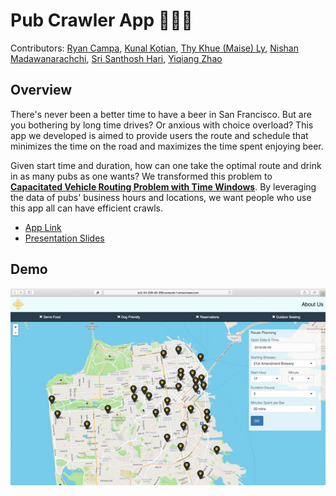 # Pub Crawler App :beers::beers::beers:
Contributors: [Ryan Campa](https://github.com/rjcampa), [Kunal Kotian](https://github.com/kunal-kotian), [Thy Khue (Maise) Ly](https://github.com/maisely), [Nishan Madawanarachchi](https://github.com/nishancm), [Sri Santhosh Hari](https://github.com/santhoshhari), [Yiqiang Zhao](https://github.com/YiQ-Zhao) 
## Overview
There's never been a better time to have a beer in San Francisco. But are you bothering by long time drives? Or anxious with choice overload? This app we developed is aimed to provide users the route and schedule that minimizes the time on the road and maximizes the time spent enjoying beer. 

Given start time and duration, how can one take the optimal route and drink in as many pubs as one wants?  We transformed this problem to [**Capacitated Vehicle Routing Problem with Time Windows**](https://developers.google.com/optimization/routing/cvrptw).  By leveraging the data of pubs' business hours and locations, we want people who use this app all can have efficient crawls.   

* [App Link](http://ec2-34-229-40-206.compute-1.amazonaws.com:3838/sample-apps/beer-week-5/)
* [Presentation Slides](https://onedrive.live.com/view.aspx?resid=9C31AFB159FECE55!191&ithint=file%2cpptx&app=PowerPoint&authkey=!AEmr3MkGOYqLT8o)
## Demo
![demogif](/gif/demo.gif)